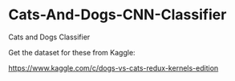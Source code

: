 # Cats-And-Dogs-CNN-Classifier
Cats and Dogs Classifier 


Get the dataset for these from Kaggle:

https://www.kaggle.com/c/dogs-vs-cats-redux-kernels-edition
